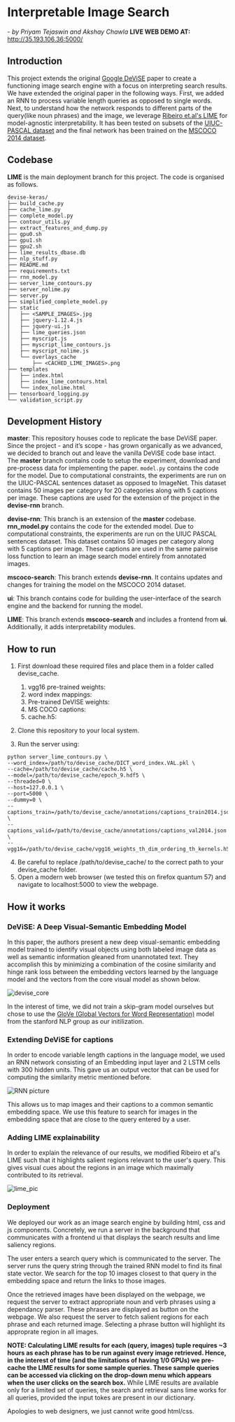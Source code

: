 # Interpretable Image Search
*- by Priyam Tejaswin and Akshay Chawla*
**LIVE WEB DEMO AT:** http://35.193.106.36:5000/
## Introduction
This project extends the original [Google DeViSE](https://static.googleusercontent.com/media/research.google.com/en//pubs/archive/41473.pdf) paper to create a functioning image search engine with a focus on interpreting search results. We have extended the original paper in the following ways. First, we added an RNN to process variable length queries as opposed to single words. Next, to understand how the network responds to different parts of the query(like noun phrases) and the image, we leverage [Ribeiro et.al's LIME](https://arxiv.org/pdf/1602.04938v1.pdf) for model-agnostic interpretability. It has been tested on subsets of the [UIUC-PASCAL dataset](http://vision.cs.uiuc.edu/pascal-sentences/) and the final network has been trained on the [MSCOCO 2014 dataset](http://cocodataset.org/#home).

## Codebase
**LIME** is the main deployment branch for this project. The code is organised as follows.
```
devise-keras/
├── build_cache.py
├── cache_lime.py
├── complete_model.py
├── contour_utils.py
├── extract_features_and_dump.py
├── gpu0.sh
├── gpu1.sh
├── gpu2.sh
├── lime_results_dbase.db
├── nlp_stuff.py
├── README.md
├── requirements.txt
├── rnn_model.py
├── server_lime_contours.py
├── server_nolime.py
├── server.py
├── simplified_complete_model.py
├── static
│   ├── <SAMPLE_IMAGES>.jpg
│   ├── jquery-1.12.4.js
│   ├── jquery-ui.js
│   ├── lime_queries.json
│   ├── myscript.js
│   ├── myscript_lime_contours.js
│   ├── myscript_nolime.js
│   └── overlays_cache
│       ├── <CACHED_LIME_IMAGES>.png
├── templates
│   ├── index.html
│   ├── index_lime_contours.html
│   └── index_nolime.html
├── tensorboard_logging.py
└── validation_script.py
```

## Development History
**master**: This repository houses code to replicate the base DeViSE paper. Since the project - and it’s scope - has grown organically as we advanced, we decided to branch out and leave the vanilla DeViSE code base intact. The **master** branch contains code to setup the experiment, download and pre-process data for implementing the paper. `model.py` contains the code for the model. Due to computational constraints, the experiments are run on the UIUC-PASCAL sentences dataset as opposed to ImageNet. This dataset contains 50 images per category for 20 categories along with 5 captions per image. These captions are used for the extension of the project in the **devise-rnn** branch.

**devise-rnn**: This branch is an extension of the **master** codebase. **rnn_model.py** contains the code for the extended model. Due to computational constraints, the experiments are run on the UIUC PASCAL sentences dataset. This dataset contains 50 images per category along with 5 captions per image. These captions are used in the same pairwise loss function to learn an image search model entirely from annotated images.

**mscoco-search**: This branch extends **devise-rnn**. It contains updates and changes for training the model on the MSCOCO 2014 dataset.

**ui**: This branch contains code for building the user-interface of the search engine and the backend for running the model.

**LIME**: This branch extends **mscoco-search** and includes a frontend from **ui**. Additionally, it adds interpretability modules.

## How to run
1. First download these required files and place them in a folder called devise_cache. 
	1. vgg16 pre-trained weights: 
	2. word index mappings: 
	3. Pre-trained DeVISE weights: 
	4. MS COCO captions: 
	5. cache.h5: 

2. Clone this repository to your local system. 
3. Run the server using: 

```
python server_lime_contours.py \
--word_index=/path/to/devise_cache/DICT_word_index.VAL.pkl \
--cache=/path/to/devise_cache/cache.h5 \
--model=/path/to/devise_cache/epoch_9.hdf5 \
--threaded=0 \
--host=127.0.0.1 \
--port=5000 \
--dummy=0 \
--captions_train=/path/to/devise_cache/annotations/captions_train2014.json \
--captions_valid=/path/to/devise_cache/annotations/captions_val2014.json \
--vgg16=/path/to/devise_cache/vgg16_weights_th_dim_ordering_th_kernels.h5
```


4. Be careful to replace /path/to/devise_cache/ to the correct path to your devise_cache folder.
5.  Open a modern web browser (we tested this on firefox quantum 57) and navigate to localhost:5000 to view the webpage.

## How it works

### DeViSE: A Deep Visual-Semantic Embedding Model
 In this paper, the authors present a new deep visual-semantic embedding model trained to identify visual objects using both labeled image data as well as semantic information gleaned from unannotated text. They accomplish this by minimizing a combination of the cosine similarity and hinge rank loss between the embedding vectors learned by the language model and the vectors from the core visual model as shown below. 
 
 ![devise_core](https://user-images.githubusercontent.com/8658591/34649979-1b47f090-f3df-11e7-8833-e488dc33cad0.PNG)

In the interest of time, we did not train a skip-gram model ourselves but chose to use the [GloVe (Global Vectors for Word Representation)](https://nlp.stanford.edu/projects/glove/) model from the stanford NLP group as our initilization. 

### Extending DeViSE for captions 
In order to encode variable length captions in the language model, we used an RNN network consisting of an Embedding input layer and 2 LSTM cells with 300 hidden units. This gave us an output vector that can be used for computing the similarity metric mentioned before. 

![RNN picture](https://user-images.githubusercontent.com/8658591/34650207-00c08814-f3e3-11e7-95f9-e2cf081661bd.PNG)

This allows us to map images and their captions to a common semantic embedding space. We use this feature to search for images in the embedding space that are close to the query entered by a user. 
 
### Adding LIME explainability 
In order to explain the relevance of our results, we modified Ribeiro et al's LIME such that it highlights salient regions relevant to the user's query. This gives visual cues about the regions in an image which maximally contributed to its retrieval. 

![lime_pic](https://user-images.githubusercontent.com/8658591/34650324-7ab4edd4-f3e5-11e7-9ffa-95798fbf5638.PNG)

### Deployment 
We deployed our work as an image search engine by building html, css and js components. Concretely, we run a server in the background that communicates with a frontend ui that displays the search results and lime saliency regions. 

The user enters a search query which is communicated to the server. The server runs the query string through the trained RNN model to find its final state vector. We search for the top 10 images closest to that query in the embedding space and return the links to those images. 

Once the retrieved images have been displayed on the webpage, we request the server to extract appropriate noun and verb phrases using a dependancy parser. These phrases are displayed as button on the webpage. We also request the server to fetch salient regions for each phrase and each returned image. Selecting a phrase button will highlight its approprate region in all images. 

**NOTE: Calculating LIME results for each (query, images) tuple requires ~3 hours as each phrase has to be run against every image retrieved. Hence, in the interest of time (and the limitations of having 1/0 GPUs) we pre-cache the LIME results for some sample queries. These sample queries can be accessed via clicking on the drop-down menu which appears when the user clicks on the search box.** While LIME results are available only for a limited set of queries, the search and retrieval sans lime works for all queries, provided the input tokes are present in our dictionary. 

Apologies to web designers, we just cannot write good html/css.
